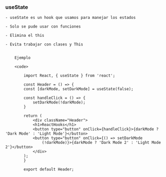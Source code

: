 
### useState

    - useState es un hook que usamos para manejar los estados

    - Solo se pude usar con funciones

    - Elimina el this

    - Evita trabajar con clases y This


        Ejemplo

        <code>

            import React, { useState } from 'react';

            const Header = () => {
            const [darkMode, setDarkMode] = useState(false);

            const handleClick = () => {
                setDarkMode(!darkMode);
            }

            return (
                <div className="Header">
                <h1>ReactHooks</h1>
                <button type="button" onClick={handleClick}>{darkMode ? 'Dark Mode' : 'Light Mode'}</button>
                <button type="button" onClick={() => setDarkMode
                    (!darkMode)}>{darkMode ? 'Dark Mode 2' : 'Light Mode 2'}</button>
                </div>
            );
            }

            export default Header;